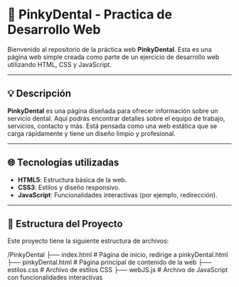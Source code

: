 # 🦷 **PinkyDental** - Practica de Desarrollo Web

Bienvenido al repositorio de la práctica web **PinkyDental**. Esta es una página web simple creada como parte de un ejercicio de desarrollo web utilizando HTML, CSS y JavaScript.

---

## 💡 **Descripción**

**PinkyDental** es una página diseñada para ofrecer información sobre un servicio dental. Aquí podrás encontrar detalles sobre el equipo de trabajo, servicios, contacto y más. Está pensada como una web estática que se carga rápidamente y tiene un diseño limpio y profesional.

---

## 🌐 **Tecnologías utilizadas**

- **HTML5**: Estructura básica de la web.
- **CSS3**: Estilos y diseño responsivo.
- **JavaScript**: Funcionalidades interactivas (por ejemplo, redirección).

---

## 📂 **Estructura del Proyecto**

Este proyecto tiene la siguiente estructura de archivos:

/PinkyDental
  ├── index.html         # Página de inicio, redirige a pinkyDental.html
  ├── pinkyDental.html   # Página principal de contenido de la web
  ├── estilos.css          # Archivo de estilos CSS
  ├── webJS.js             # Archivo de JavaScript con funcionalidades interactivas
